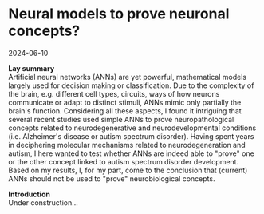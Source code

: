 # Neural models to prove neuronal concepts?

2024-06-10

**Lay summary**<br>
Artificial neural networks (ANNs) are yet powerful, mathematical models largely used for decision making or classification. Due to the complexity of the brain, e.g. different cell types, circuits, ways of how neurons communicate or adapt to distinct stimuli, ANNs mimic only partially the brain's function. Considering all these aspects, I found it intriguing that several recent studies used simple ANNs to prove neuropathological concepts related to neurodegenerative and neurodevelopmental conditions (i.e. Alzheimer's disease or autism spectrum disorder). Having spent years in deciphering molecular mechanisms related to neurodegeneration and autism, I here wanted to test whether ANNs are indeed able to "prove" one or the other concept linked to autism spectrum disorder development. Based on my results, I, for my part, come to the conclusion that (current) ANNs should not be used to "prove" neurobiological concepts.

**Introduction**<br>
Under construction...
